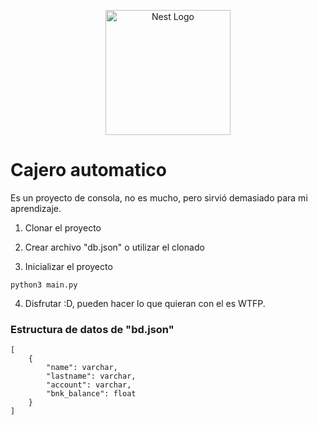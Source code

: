 <p align="center">
  <a href="https://www.python.org/" target="blank"><img src="https://www.pngmart.com/files/7/Python-PNG-Image.png" width="200" alt="Nest Logo" /></a>
</p>

# Cajero automatico

Es un proyecto de consola, no es mucho, pero sirvió demasiado para mi aprendizaje.

1. Clonar el proyecto 

2. Crear archivo "db.json" o utilizar el clonado

3. Inicializar el proyecto
```
python3 main.py
```
4. Disfrutar :D, pueden hacer lo que quieran con el es WTFP.


### Estructura de datos de "bd.json"

```
[
    {
        "name": varchar,
        "lastname": varchar,
        "account": varchar,
        "bnk_balance": float
    }
]
```
